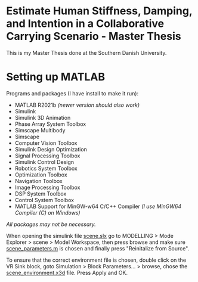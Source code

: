 # Estimate Human Stiffness, Damping, and Intention in a Collaborative Carrying Scenario - Master Thesis
This is my Master Thesis done at the Southern Danish University.


# Setting up MATLAB
Programs and packages (I have install to make it run):
* MATLAB R2021b *(newer version should also work)*
* Simulink
* Simulink 3D Animation
* Phase Array System Toolbox
* Simscape Multibody
* Simscape
* Computer Vision Toolbox
* Simulink Design Optimization
* Signal Processing Toolbox
* Simulink Control Design
* Robotics System Toolbox
* Optimization Toolbox
* Navigation Toolbox
* Image Processing Toolbox
* DSP System Toolbox
* Control System Toolbox
* MATLAB Support for MinGW-w64 C/C++ Compiler *(I use MinGW64 Compiler (C) on Windows)*

*All packages may not be necessary.*

When opening the simulink file [scene.slx](MATLAB/scene.slx) go to MODELLING > Mode Explorer > scene > Model Workspace, then press browse and make sure [scene_parameters.m](MATLAB/scene_parameters.m) is chosen and finally press "Reinitalize from Source".

To ensure that the correct environment file is chosen, double click on the VR Sink block, goto Simulation > Block Parameters... > browse, chose the [scene_environment.x3d](MATLAB/scene_environment.x3d) file. Press Apply and OK.